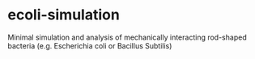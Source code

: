 # ecoli-simulation
Minimal simulation and analysis of mechanically interacting rod-shaped bacteria (e.g. Escherichia coli or Bacillus Subtilis)
